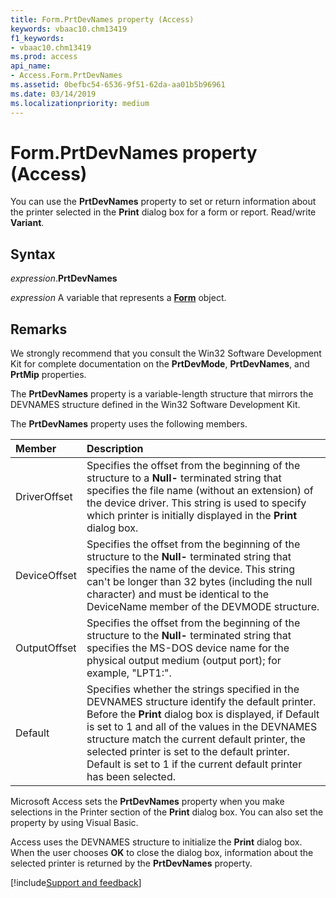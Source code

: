 ```yaml
---
title: Form.PrtDevNames property (Access)
keywords: vbaac10.chm13419
f1_keywords:
- vbaac10.chm13419
ms.prod: access
api_name:
- Access.Form.PrtDevNames
ms.assetid: 0befbc54-6536-9f51-62da-aa01b5b96961
ms.date: 03/14/2019
ms.localizationpriority: medium
---
```



# Form.PrtDevNames property (Access)

You can use the **PrtDevNames** property to set or return information about the printer selected in the **Print** dialog box for a form or report. Read/write **Variant**.


## Syntax

_expression_.**PrtDevNames**

_expression_ A variable that represents a **[Form](Access.Form.md)** object.


## Remarks

We strongly recommend that you consult the Win32 Software Development Kit for complete documentation on the **PrtDevMode**, **PrtDevNames**, and **PrtMip** properties.

The **PrtDevNames** property is a variable-length structure that mirrors the DEVNAMES structure defined in the Win32 Software Development Kit.

The **PrtDevNames** property uses the following members.

|Member|Description|
|:-----|:-----|
|DriverOffset|Specifies the offset from the beginning of the structure to a **Null-** terminated string that specifies the file name (without an extension) of the device driver. This string is used to specify which printer is initially displayed in the **Print** dialog box.|
|DeviceOffset|Specifies the offset from the beginning of the structure to the **Null-** terminated string that specifies the name of the device. This string can't be longer than 32 bytes (including the null character) and must be identical to the DeviceName member of the DEVMODE structure.|
|OutputOffset|Specifies the offset from the beginning of the structure to the **Null-** terminated string that specifies the MS-DOS device name for the physical output medium (output port); for example, "LPT1:".|
|Default|Specifies whether the strings specified in the DEVNAMES structure identify the default printer. Before the **Print** dialog box is displayed, if Default is set to 1 and all of the values in the DEVNAMES structure match the current default printer, the selected printer is set to the default printer. Default is set to 1 if the current default printer has been selected.|

Microsoft Access sets the **PrtDevNames** property when you make selections in the Printer section of the **Print** dialog box. You can also set the property by using Visual Basic.

Access uses the DEVNAMES structure to initialize the **Print** dialog box. When the user chooses **OK** to close the dialog box, information about the selected printer is returned by the **PrtDevNames** property.




[!include[Support and feedback](~/includes/feedback-boilerplate.md)]